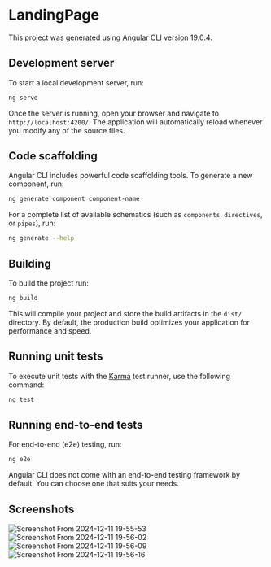 # LandingPage

This project was generated using [Angular CLI](https://github.com/angular/angular-cli) version 19.0.4.

## Development server

To start a local development server, run:

```bash
ng serve
```

Once the server is running, open your browser and navigate to `http://localhost:4200/`. The application will automatically reload whenever you modify any of the source files.

## Code scaffolding

Angular CLI includes powerful code scaffolding tools. To generate a new component, run:

```bash
ng generate component component-name
```

For a complete list of available schematics (such as `components`, `directives`, or `pipes`), run:

```bash
ng generate --help
```

## Building

To build the project run:

```bash
ng build
```

This will compile your project and store the build artifacts in the `dist/` directory. By default, the production build optimizes your application for performance and speed.

## Running unit tests

To execute unit tests with the [Karma](https://karma-runner.github.io) test runner, use the following command:

```bash
ng test
```

## Running end-to-end tests

For end-to-end (e2e) testing, run:

```bash
ng e2e
```

Angular CLI does not come with an end-to-end testing framework by default. You can choose one that suits your needs.

## Screenshots

![Screenshot From 2024-12-11 19-55-53](https://github.com/user-attachments/assets/79f650d4-27b3-420a-aadf-b744877d9d17)
![Screenshot From 2024-12-11 19-56-02](https://github.com/user-attachments/assets/de18125a-e72a-4234-abf4-9c9cbe6fdcbb)
![Screenshot From 2024-12-11 19-56-09](https://github.com/user-attachments/assets/2432be77-c75b-43f8-8445-8f89cbc172cb)
![Screenshot From 2024-12-11 19-56-16](https://github.com/user-attachments/assets/f07469a2-765e-4b39-b91a-bca239d36386)
